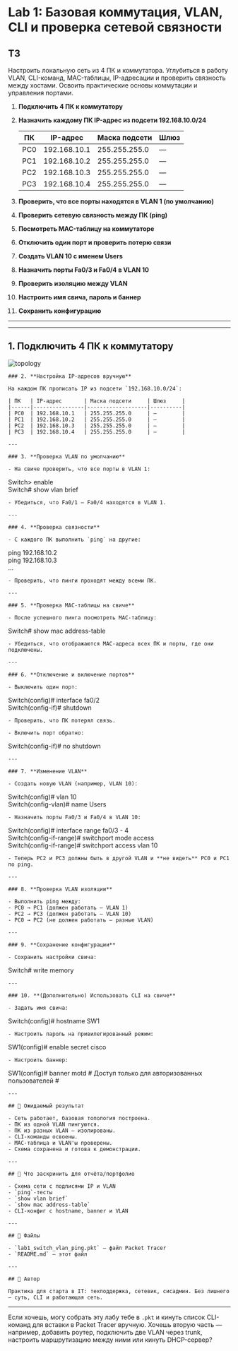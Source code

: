 # Lab 1: Базовая коммутация, VLAN, CLI и проверка сетевой связности
    
## ТЗ

Настроить локальную сеть из 4 ПК и коммутатора. Углубиться в работу VLAN, CLI-команд, MAC-таблицы, IP-адресации и проверить связность между хостами. Освоить практические основы коммутации и управления портами.

1. **Подключить 4 ПК к коммутатору**

2. **Назначить каждому ПК IP-адрес из подсети 192.168.10.0/24**
   
    | ПК   | IP-адрес       | Маска подсети     | Шлюз     |
    |------|----------------|-------------------|----------|
    | PC0  | 192.168.10.1   | 255.255.255.0     | —        |
    | PC1  | 192.168.10.2   | 255.255.255.0     | —        |
    | PC2  | 192.168.10.3   | 255.255.255.0     | —        |
    | PC3  | 192.168.10.4   | 255.255.255.0     | —        |
    

4. **Проверить, что все порты находятся в VLAN 1 (по умолчанию)**

5. **Проверить сетевую связность между ПК (ping)**

6. **Посмотреть MAC-таблицу на коммутаторе** 

7. **Отключить один порт и проверить потерю связи**

8. **Создать VLAN 10 с именем Users**

9. **Назначить порты Fa0/3 и Fa0/4 в VLAN 10**

10. **Проверить изоляцию между VLAN**

11. **Настроить имя свича, пароль и баннер**

12. **Сохранить конфигурацию**

* * * 

* * *

## 1. **Подключить 4 ПК к коммутатору**
    
![topology](screenshots/topology.png)
    
    ### 2. **Настройка IP-адресов вручную**
    
    На каждом ПК прописать IP из подсети `192.168.10.0/24`:
    
    | ПК   | IP-адрес       | Маска подсети     | Шлюз     |
    |------|----------------|-------------------|----------|
    | PC0  | 192.168.10.1   | 255.255.255.0     | —        |
    | PC1  | 192.168.10.2   | 255.255.255.0     | —        |
    | PC2  | 192.168.10.3   | 255.255.255.0     | —        |
    | PC3  | 192.168.10.4   | 255.255.255.0     | —        |
    
    ---
    
    ### 3. **Проверка VLAN по умолчанию**
    
    - На свиче проверить, что все порты в VLAN 1:
    

Switch> enable  
Switch# show vlan brief

    
    - Убедиться, что Fa0/1 — Fa0/4 находятся в VLAN 1.
    
    ---
    
    ### 4. **Проверка связности**
    
    - С каждого ПК выполнить `ping` на другие:
    

ping 192.168.10.2  
ping 192.168.10.3  
...

    
    - Проверить, что пинги проходят между всеми ПК.
    
    ---
    
    ### 5. **Проверка MAC-таблицы на свиче**
    
    - После успешного пинга посмотреть MAC-таблицу:
    

Switch# show mac address-table

    
    - Убедиться, что отображаются MAC-адреса всех ПК и порты, где они подключены.
    
    ---
    
    ### 6. **Отключение и включение портов**
    
    - Выключить один порт:
    

Switch(config)# interface fa0/2  
Switch(config-if)# shutdown

    
    - Проверить, что ПК потерял связь.
    
    - Включить порт обратно:
    

Switch(config-if)# no shutdown

    
    ---
    
    ### 7. **Изменение VLAN**
    
    - Создать новую VLAN (например, VLAN 10):
    

Switch(config)# vlan 10  
Switch(config-vlan)# name Users

    
    - Назначить порты Fa0/3 и Fa0/4 в VLAN 10:
    

Switch(config)# interface range fa0/3 - 4  
Switch(config-if-range)# switchport mode access  
Switch(config-if-range)# switchport access vlan 10

    
    - Теперь PC2 и PC3 должны быть в другой VLAN и **не видеть** PC0 и PC1 по ping.
    
    ---
    
    ### 8. **Проверка VLAN изоляции**
    
    - Выполнить ping между:
    - PC0 → PC1 (должен работать — VLAN 1)
    - PC2 → PC3 (должен работать — VLAN 10)
    - PC0 → PC2 (не должен работать — разные VLAN)
    
    ---
    
    ### 9. **Сохранение конфигурации**
    
    - Сохранить настройки свича:
    

Switch# write memory

    
    ---
    
    ### 10. **(Дополнительно) Использовать CLI на свиче**
    
    - Задать имя свича:
    

Switch(config)# hostname SW1

    
    - Настроить пароль на привилегированный режим:
    

SW1(config)# enable secret cisco

    
    - Настроить баннер:
    

SW1(config)# banner motd # Доступ только для авторизованных пользователей #

    
    ---
    
    ## 🧪 Ожидаемый результат
    
    - Сеть работает, базовая топология построена.
    - ПК из одной VLAN пингуются.
    - ПК из разных VLAN — изолированы.
    - CLI-команды освоены.
    - MAC-таблица и VLAN'ы проверены.
    - Схема сохранена и готова к демонстрации.
    
    ---
    
    ## 📸 Что заскринить для отчёта/портфолио
    
    - Схема сети с подписями IP и VLAN
    - `ping`-тесты
    - `show vlan brief`
    - `show mac address-table`
    - CLI-конфиг с hostname, banner и VLAN
    
    ---
    
    ## 📁 Файлы
    
    - `lab1_switch_vlan_ping.pkt` — файл Packet Tracer
    - `README.md` — этот файл
    
    ---
    
    ## 📌 Автор
    
    Практика для старта в IT: техподдержка, сетевик, сисадмин. Без лишнего — суть, CLI и работающая сеть.
    

* * *

Если хочешь, могу собрать эту лабу тебе в `.pkt` и кинуть список CLI-команд для вставки в Packet Tracer вручную. Хочешь вторую часть — например, добавить роутер, подключить две VLAN через trunk, настроить маршрутизацию между ними или кинуть DHCP-сервер?
